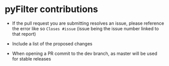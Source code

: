 pyFilter contributions
====================================

- If the pull request you are submitting resolves an issue, please reference the error like so 
`Closes #issue` (issue being the issue number linked to that report)
  
- Include a list of the proposed changes

- When opening a PR commit to the dev branch, as master will be used for stable releases
